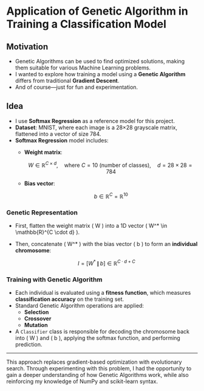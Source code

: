 # Application of Genetic Algorithm in Training a Classification Model

## Motivation

- Genetic Algorithms can be used to find optimized solutions, making them suitable for various Machine Learning problems.
- I wanted to explore how training a model using a **Genetic Algorithm** differs from traditional **Gradient Descent**.
- And of course—just for fun and experimentation.

## Idea

- I use **Softmax Regression** as a reference model for this project.
- **Dataset**: MNIST, where each image is a 28×28 grayscale matrix, flattened into a vector of size 784.
- **Softmax Regression** model includes:
    - **Weight matrix**:
    
      $$
      W \in \mathbb{R}^{C \times d},\quad \text{where } C = 10 \text{ (number of classes)},\quad d = 28 \times 28 = 784
      $$
    
    - **Bias vector**:
    
      $$
      b \in \mathbb{R}^{C} = \mathbb{R}^{10}
      $$

### Genetic Representation

- First, flatten the weight matrix \( W \) into a 1D vector \( W^* \in \mathbb{R}^{C \cdot d} \).
- Then, concatenate \( W^* \) with the bias vector \( b \) to form an **individual chromosome**:

  $$
  I = [W^* \,\|\, b] \in \mathbb{R}^{C \cdot d + C}
  $$

### Training with Genetic Algorithm

- Each individual is evaluated using a **fitness function**, which measures **classification accuracy** on the training set.
- Standard Genetic Algorithm operations are applied:
  - **Selection**
  - **Crossover**
  - **Mutation**
- A `Classifier` class is responsible for decoding the chromosome back into \( W \) and \( b \), applying the softmax function, and performing prediction.

---

This approach replaces gradient-based optimization with evolutionary search. Through experimenting with this problem, I had the opportunity to gain a deeper understanding of how Genetic Algorithms work, while also reinforcing my knowledge of NumPy and scikit-learn syntax.

